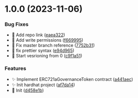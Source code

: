 # 1.0.0 (2023-11-06)


### Bug Fixes

* :bug: Add repo link ([eaea322](https://github.com/SpiralOutDotEu/ERC721aGovernanceToken/commit/eaea322c5b481ebda0ccb6c2717053a23798da5c))
* :bug: Add write permissions ([f669995](https://github.com/SpiralOutDotEu/ERC721aGovernanceToken/commit/f6699957a8701dc5fc303418a7a63771503a178a))
* :bug: Fix master branch reference ([7752b31](https://github.com/SpiralOutDotEu/ERC721aGovernanceToken/commit/7752b31e8bf87906aaf99a3e3ffd55cdb096780f))
* :bug: fix prettier syntax ([e94d965](https://github.com/SpiralOutDotEu/ERC721aGovernanceToken/commit/e94d965ff93d169919edd2750d00ab929af23294))
* :bug: Start vesrioning from 0 ([c9f1a51](https://github.com/SpiralOutDotEu/ERC721aGovernanceToken/commit/c9f1a51dba5dc0380491c3c815b1a91ae74ebdbd))


### Features

* :sparkles: Implement ERC721aGovernanceToken contract ([a441aec](https://github.com/SpiralOutDotEu/ERC721aGovernanceToken/commit/a441aec1327bf9ae04034c05f720d90818296b35))
* :sparkles: Init hardhat project ([af7da14](https://github.com/SpiralOutDotEu/ERC721aGovernanceToken/commit/af7da1443577a4c88506791434b958ced737e771))
* :tada: Init ([d458e1b](https://github.com/SpiralOutDotEu/ERC721aGovernanceToken/commit/d458e1b59648a801e2af8ddc2c3cd7b8f6fdd58a))
